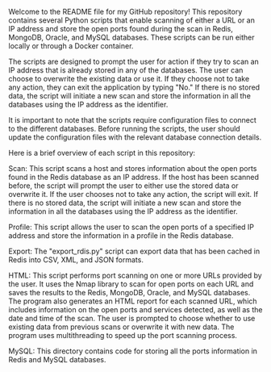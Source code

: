 Welcome to the README file for my GitHub repository! This repository contains several Python scripts that enable scanning of either a URL or an IP address and store the open ports found during the scan in Redis, MongoDB, Oracle, and MySQL databases. These scripts can be run either locally or through a Docker container.

The scripts are designed to prompt the user for action if they try to scan an IP address that is already stored in any of the databases. The user can choose to overwrite the existing data or use it. If they choose not to take any action, they can exit the application by typing "No." If there is no stored data, the script will initiate a new scan and store the information in all the databases using the IP address as the identifier.

It is important to note that the scripts require configuration files to connect to the different databases. Before running the scripts, the user should update the configuration files with the relevant database connection details.

Here is a brief overview of each script in this repository:

Scan: This script scans a host and stores information about the open ports found in the Redis database as an IP address. If the host has been scanned before, the script will prompt the user to either use the stored data or overwrite it. If the user chooses not to take any action, the script will exit. If there is no stored data, the script will initiate a new scan and store the information in all the databases using the IP address as the identifier.

Profile: This script allows the user to scan the open ports of a specified IP address and store the information in a profile in the Redis database.

Export: The "export_rdis.py" script can export data that has been cached in Redis into CSV, XML, and JSON formats.

HTML: This script performs port scanning on one or more URLs provided by the user. It uses the Nmap library to scan for open ports on each URL and saves the results to the Redis, MongoDB, Oracle, and MySQL databases. The program also generates an HTML report for each scanned URL, which includes information on the open ports and services detected, as well as the date and time of the scan. The user is prompted to choose whether to use existing data from previous scans or overwrite it with new data. The program uses multithreading to speed up the port scanning process.

MySQL: This directory contains code for storing all the ports information in Redis and MySQL databases.